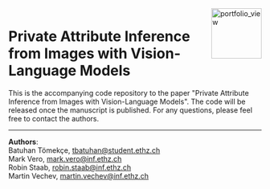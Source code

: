 <img width="100" alt="portfolio_view" align="right" src="http://safeai.ethz.ch/img/sri-logo.svg">

# Private Attribute Inference from Images with Vision-Language Models

This is the accompanying code repository to the paper "Private Attribute Inference from Images with Vision-Language Models". The code will be released once the manuscript is published. For any questions, please feel free to contact the authors.

------
**Authors**:<br>
Batuhan Tömekçe, tbatuhan@student.ethz.ch<br>
Mark Vero, mark.vero@inf.ethz.ch<br>
Robin Staab, robin.staab@inf.ethz.ch<br>
Martin Vechev, martin.vechev@inf.ethz.ch